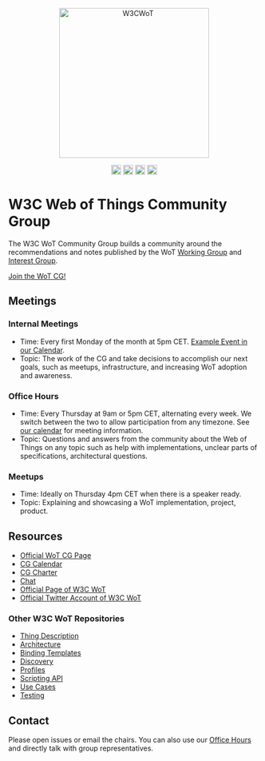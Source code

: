 <p align="center">

<a href="https://www.w3.org/WoT">
<img alt="W3CWoT" src="https://www.w3.org/WoT/IG/wiki/images/8/8f/WOT-hz.svg" width="300" />
</a>
</p>

<p align="center">
  <a href="https://twitter.com/W3C_WoT">
    <img src="https://img.shields.io/twitter/follow/W3C_WoT.svg?label=follow+W3C_WoT"  height="20" alt="X (before known as Twitter) account"></a>
  <a href="https://img.shields.io/stackexchange/stackoverflow/t/web-of-things?style=plastic">
    <img src="https://img.shields.io/stackexchange/stackoverflow/t/web-of-things?style=plastic"  height="20" alt="stackoverflow page"></a>
  <a href="https://discord.gg/RJNYJsEgnb">
     <img src="https://img.shields.io/badge/Discord-7289DA?logo=discord&logoColor=white&label=wot"  height="20" alt="discord chat"></a>
  <a href="https://www.youtube.com/@WoTCG">
     <img src="https://img.shields.io/badge/YouTube-red?logo=youtube&logoColor=white" height="20" alt="YouTube channel"></a>
</p>

# W3C Web of Things Community Group

The W3C WoT Community Group builds a community around the recommendations and notes published by the WoT 
[Working Group](https://www.w3.org/WoT/wg/) and [Interest Group](https://www.w3.org/WoT/ig/).

[Join the WoT CG!](https://www.w3.org/community/wot/join)

## Meetings

### Internal Meetings
- Time: Every first Monday of the month at 5pm CET. [Example Event in our Calendar](https://www.w3.org/events/meetings/0b0a4962-9dba-4213-903a-582509710914/20230904T170000/).
- Topic: The work of the CG and take decisions to accomplish our next goals, such as meetups, infrastructure, and increasing WoT adoption and awareness.

### Office Hours
- Time: Every Thursday at 9am or 5pm CET, alternating every week. We switch between the two to allow participation from any timezone. See [our calendar](https://www.w3.org/groups/cg/wot/calendar/) for meeting information.
- Topic: Questions and answers from the community about the Web of Things on any topic such as help with implementations, unclear parts of specifications, architectural questions.

### Meetups
- Time: Ideally on Thursday 4pm CET when there is a speaker ready.
- Topic: Explaining and showcasing a WoT implementation, project, product.

## Resources

- [Official WoT CG Page](https://www.w3.org/community/wot/)
- [CG Calendar](https://www.w3.org/groups/cg/wot/calendar)
- [CG Charter](https://www.w3.org/community/wot/charter/)
- [Chat](https://discord.gg/RJNYJsEgnb)
- [Official Page of W3C WoT](https://www.w3.org/WoT)
- [Official Twitter Account of W3C WoT](https://twitter.com/W3C_WoT)

### Other W3C WoT Repositories

- [Thing Description](https://github.com/w3c/wot-thing-description/)
- [Architecture](https://github.com/w3c/wot-architecture/)
- [Binding Templates](https://github.com/w3c/wot-binding-templates/)
- [Discovery](https://github.com/w3c/wot-discovery/)
- [Profiles](https://github.com/w3c/wot-profile)
- [Scripting API](https://github.com/w3c/wot-scripting-api)
- [Use Cases](https://github.com/w3c/wot-usecases)
- [Testing](https://github.com/w3c/wot-testing)

## Contact

Please open issues or email the chairs. You can also use our [Office Hours](https://github.com/w3c/wot-cg/discussions/16) and directly talk with group representatives. 

